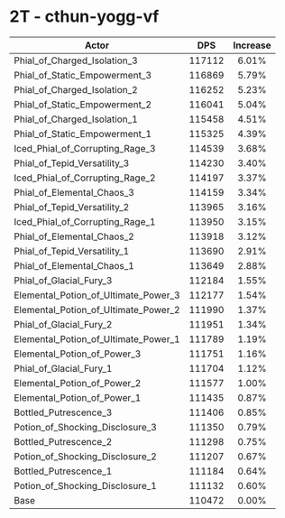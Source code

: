 # 2T - cthun-yogg-vf
| Actor | DPS | Increase |
|---|:---:|:---:|
|Phial_of_Charged_Isolation_3|117112|6.01%|
|Phial_of_Static_Empowerment_3|116869|5.79%|
|Phial_of_Charged_Isolation_2|116252|5.23%|
|Phial_of_Static_Empowerment_2|116041|5.04%|
|Phial_of_Charged_Isolation_1|115458|4.51%|
|Phial_of_Static_Empowerment_1|115325|4.39%|
|Iced_Phial_of_Corrupting_Rage_3|114539|3.68%|
|Phial_of_Tepid_Versatility_3|114230|3.40%|
|Iced_Phial_of_Corrupting_Rage_2|114197|3.37%|
|Phial_of_Elemental_Chaos_3|114159|3.34%|
|Phial_of_Tepid_Versatility_2|113965|3.16%|
|Iced_Phial_of_Corrupting_Rage_1|113950|3.15%|
|Phial_of_Elemental_Chaos_2|113918|3.12%|
|Phial_of_Tepid_Versatility_1|113690|2.91%|
|Phial_of_Elemental_Chaos_1|113649|2.88%|
|Phial_of_Glacial_Fury_3|112184|1.55%|
|Elemental_Potion_of_Ultimate_Power_3|112177|1.54%|
|Elemental_Potion_of_Ultimate_Power_2|111990|1.37%|
|Phial_of_Glacial_Fury_2|111951|1.34%|
|Elemental_Potion_of_Ultimate_Power_1|111789|1.19%|
|Elemental_Potion_of_Power_3|111751|1.16%|
|Phial_of_Glacial_Fury_1|111704|1.12%|
|Elemental_Potion_of_Power_2|111577|1.00%|
|Elemental_Potion_of_Power_1|111435|0.87%|
|Bottled_Putrescence_3|111406|0.85%|
|Potion_of_Shocking_Disclosure_3|111350|0.79%|
|Bottled_Putrescence_2|111298|0.75%|
|Potion_of_Shocking_Disclosure_2|111207|0.67%|
|Bottled_Putrescence_1|111184|0.64%|
|Potion_of_Shocking_Disclosure_1|111132|0.60%|
|Base|110472|0.00%|
